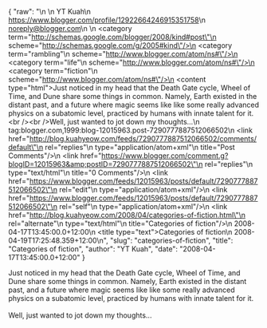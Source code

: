 {
  "raw": "<entry>\n  <author>\n    <name>YT Kuah</name>\n    <uri>https://www.blogger.com/profile/12922664246915351758</uri>\n    <email>noreply@blogger.com</email>\n  </author>\n  <category term=\"http://schemas.google.com/blogger/2008/kind#post\"\n    scheme=\"http://schemas.google.com/g/2005#kind\"/>\n  <category term=\"rambling\"\n    scheme=\"http://www.blogger.com/atom/ns#\"/>\n  <category term=\"life\"\n    scheme=\"http://www.blogger.com/atom/ns#\"/>\n  <category term=\"fiction\"\n    scheme=\"http://www.blogger.com/atom/ns#\"/>\n  <content type=\"html\">Just noticed in my head that the Death Gate cycle, Wheel of Time, and Dune share some things in common. Namely, Earth existed in the distant past, and a future where magic seems like like some really advanced physics on a subatomic level, practiced by humans with innate talent for it.&lt;br /&gt;&lt;br /&gt;Well, just wanted to jot down my thoughts...</content>\n  <id>tag:blogger.com,1999:blog-12015963.post-7290777887512066502</id>\n  <link href=\"http://blog.kuahyeow.com/feeds/7290777887512066502/comments/default\"\n    rel=\"replies\"\n    type=\"application/atom+xml\"\n    title=\"Post Comments\"/>\n  <link href=\"https://www.blogger.com/comment.g?blogID=12015963&amp;postID=7290777887512066502\"\n    rel=\"replies\"\n    type=\"text/html\"\n    title=\"0 Comments\"/>\n  <link href=\"https://www.blogger.com/feeds/12015963/posts/default/7290777887512066502\"\n    rel=\"edit\"\n    type=\"application/atom+xml\"/>\n  <link href=\"https://www.blogger.com/feeds/12015963/posts/default/7290777887512066502\"\n    rel=\"self\"\n    type=\"application/atom+xml\"/>\n  <link href=\"http://blog.kuahyeow.com/2008/04/categories-of-fiction.html\"\n    rel=\"alternate\"\n    type=\"text/html\"\n    title=\"Categories of fiction\"/>\n  <published>2008-04-17T13:45:00.0+12:00</published>\n  <title type=\"text\">Categories of fiction</title>\n  <updated>2008-04-19T17:25:48.359+12:00</updated>\n</entry>",
  "slug": "categories-of-fiction",
  "title": "Categories of fiction",
  "author": "YT Kuah",
  "date": "2008-04-17T13:45:00.0+12:00"
}

Just noticed in my head that the Death Gate cycle, Wheel of Time, and Dune share some things in common. Namely, Earth existed in the distant past, and a future where magic seems like like some really advanced physics on a subatomic level, practiced by humans with innate talent for it.<br /><br />Well, just wanted to jot down my thoughts...
